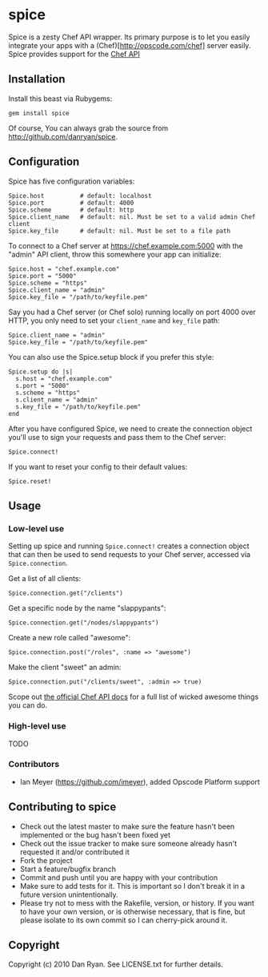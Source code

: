 # spice

Spice is a zesty Chef API wrapper. Its primary purpose is to let you easily integrate your apps with a (Chef)[http://opscode.com/chef] server easily.  Spice provides support for the [Chef API](http://wiki.opscode.com/display/chef/Server+API)

## Installation

Install this beast via Rubygems:

    gem install spice
    
Of course, You can always grab the source from http://github.com/danryan/spice.

## Configuration

Spice has five configuration variables: 

    Spice.host          # default: localhost
    Spice.port          # default: 4000
    Spice.scheme        # default: http
    Spice.client_name   # default: nil. Must be set to a valid admin Chef client
    Spice.key_file      # default: nil. Must be set to a file path

To connect to a Chef server at https://chef.example.com:5000 with the "admin" API client, throw this somewhere your app can initialize:

    Spice.host = "chef.example.com"
    Spice.port = "5000"
    Spice.scheme = "https"
    Spice.client_name = "admin"
    Spice.key_file = "/path/to/keyfile.pem"

Say you had a Chef server (or Chef solo) running locally on port 4000 over HTTP, you only need to set your `client_name` and `key_file` path:

    Spice.client_name = "admin"
    Spice.key_file = "/path/to/keyfile.pem"


You can also use the Spice.setup block if you prefer this style:

    Spice.setup do |s|
      s.host = "chef.example.com"
      s.port = "5000"
      s.scheme = "https"
      s.client_name = "admin"
      s.key_file = "/path/to/keyfile.pem"
    end

After you have configured Spice, we need to create the connection object you'll use to sign your requests and pass them to the Chef server:

    Spice.connect!
    
If you want to reset your config to their default values:

    Spice.reset!

## Usage

### Low-level use

Setting up spice and running `Spice.connect!` creates a connection object that can then be used to send requests to your Chef server, accessed via `Spice.connection`.  

Get a list of all clients:

    Spice.connection.get("/clients")

Get a specific node by the name "slappypants":

    Spice.connection.get("/nodes/slappypants")
    
Create a new role called "awesome":

    Spice.connection.post("/roles", :name => "awesome")

Make the client "sweet" an admin:
    
    Spice.connection.put("/clients/sweet", :admin => true)
    
Scope out [the official Chef API docs](http://wiki.opscode.com/display/chef/Server+API) for a full list of wicked awesome things you can do.

### High-level use

TODO


### Contributors

* Ian Meyer (https://github.com/imeyer), added Opscode Platform support

## Contributing to spice
 
* Check out the latest master to make sure the feature hasn't been implemented or the bug hasn't been fixed yet
* Check out the issue tracker to make sure someone already hasn't requested it and/or contributed it
* Fork the project
* Start a feature/bugfix branch
* Commit and push until you are happy with your contribution
* Make sure to add tests for it. This is important so I don't break it in a future version unintentionally.
* Please try not to mess with the Rakefile, version, or history. If you want to have your own version, or is otherwise necessary, that is fine, but please isolate to its own commit so I can cherry-pick around it.

## Copyright

Copyright (c) 2010 Dan Ryan. See LICENSE.txt for
further details.


